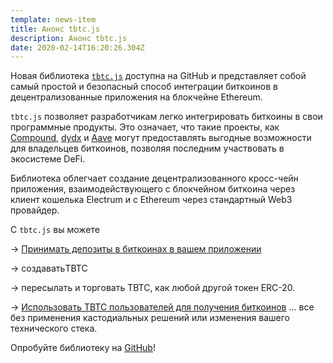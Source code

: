 ```yaml
---
template: news-item
title: Анонс tbtc.js
description: Анонс tbtc.js
date: 2020-02-14T16:20:26.304Z
---
```

Новая библиотека [`tbtc.js`](https://github.com/keep-network/tbtc.js) доступна на GitHub и представляет собой самый простой и безопасный способ интеграции биткоинов в децентрализованные приложения на блокчейне Ethereum. 

`tbtc.js` позволяет разработчикам легко интегрировать биткоины в свои программные продукты. Это означает, что такие проекты, как [Compound](https://compound.finance), [dydx](https://dydx.exchange/) и [Aave](https://aave.com) могут предоставлять выгодные возможности для владельцев биткоинов, позволяя последним участвовать в экосистеме DeFi. 

Библиотека облегчает создание децентрализованного кросс-чейн приложения, взаимодействующего с блокчейном биткоина через клиент кошелька Electrum и с Ethereum через стандартный Web3 провайдер.

С `tbtc.js` вы можете 

\-> [Принимать депозиты в биткоинах в вашем приложении](https://github.com/keep-network/tbtc.js#creating-and-funding-a-deposit) 

\-> создаватьTBTC

\-> пересылать и торговать TBTC, как любой другой токен ERC-20. 

\-> [Использовать TBTC пользователей для получения биткоинов](https://github.com/keep-network/tbtc.js#redeeming-a-deposit) ... все без применения кастодиальных решений или изменения вашего технического стека. 

Опробуйте библиотеку на [GitHub](https://github.com/keep-network/tbtc.js)!
